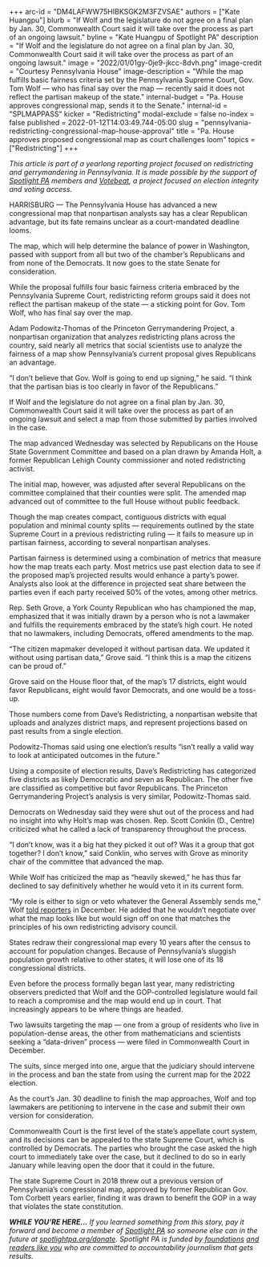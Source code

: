 +++
arc-id = "DM4LAFWW75HIBKSGK2M3FZVSAE"
authors = ["Kate Huangpu"]
blurb = "If Wolf and the legislature do not agree on a final plan by Jan. 30, Commonwealth Court said it will take over the process as part of an ongoing lawsuit."
byline = "Kate Huangpu of Spotlight PA"
description = "If Wolf and the legislature do not agree on a final plan by Jan. 30, Commonwealth Court said it will take over the process as part of an ongoing lawsuit."
image = "2022/01/01gy-0je9-jkcc-8dvh.png"
image-credit = "Courtesy Pennsylvania House"
image-description = "While the map fulfills basic fairness criteria set by the Pennsylvania Supreme Court, Gov. Tom Wolf — who has final say over the map — recently said it does not reflect the partisan makeup of the state."
internal-budget = "Pa. House approves congressional map, sends it to the Senate."
internal-id = "SPLMAPPASS"
kicker = "Redistricting"
modal-exclude = false
no-index = false
published = 2022-01-12T14:03:49.744-05:00
slug = "pennsylvania-redistricting-congressional-map-house-approval"
title = "Pa. House approves proposed congressional map as court challenges loom"
topics = ["Redistricting"]
+++

<i>This article is part of a yearlong reporting project focused on redistricting and gerrymandering in Pennsylvania. It is made possible by the support of </i><a href="https://www.spotlightpa.org/"><i>Spotlight PA</i></a><i> members and </i><a href="https://votebeat.org/"><i>Votebeat</i></a><i>, a project focused on election integrity and voting access.</i>

HARRISBURG — The Pennsylvania House has advanced a new congressional map that nonpartisan analysts say has a clear Republican advantage, but its fate remains unclear as a court-mandated deadline looms.

The map, which will help determine the balance of power in Washington, passed with support from all but two of the chamber’s Republicans and from none of the Democrats. It now goes to the state Senate for consideration.

While the proposal fulfills four basic fairness criteria embraced by the Pennsylvania Supreme Court, redistricting reform groups said it does not reflect the partisan makeup of the state — a sticking point for Gov. Tom Wolf, who has final say over the map.

<script src="https://www.spotlightpa.org/embed.js" async></script><div data-spl-embed-version="1" data-spl-src="https://www.spotlightpa.org/embeds/newsletter/"></div>

Adam Podowitz-Thomas of the Princeton Gerrymandering Project, a nonpartisan organization that analyzes redistricting plans across the country, said nearly all metrics that social scientists use to analyze the fairness of a map show Pennsylvania’s current proposal gives Republicans an advantage.

“I don’t believe that Gov. Wolf is going to end up signing,” he said. “I think that the partisan bias is too clearly in favor of the Republicans.”

If Wolf and the legislature do not agree on a final plan by Jan. 30, Commonwealth Court said it will take over the process as part of an ongoing lawsuit and select a map from those submitted by parties involved in the case.

The map advanced Wednesday was selected by Republicans on the House State Government Committee and based on a plan drawn by Amanda Holt, a former Republican Lehigh County commissioner and noted redistricting activist.

The initial map, however, was adjusted after several Republicans on the committee complained that their counties were split. The amended map advanced out of committee to the full House without public feedback.

Though the map creates compact, contiguous districts with equal population and minimal county splits — requirements outlined by the state Supreme Court in a previous redistricting ruling — it fails to measure up in partisan fairness, according to several nonpartisan analyses.

Partisan fairness is determined using a combination of metrics that measure how the map treats each party. Most metrics use past election data to see if the proposed map’s projected results would enhance a party’s power. Analysts also look at the difference in projected seat share between the parties even if each party received 50% of the votes, among other metrics.

Rep. Seth Grove, a York County Republican who has championed the map, emphasized that it was initially drawn by a person who is not a lawmaker and fulfills the requirements embraced by the state’s high court. He noted that no lawmakers, including Democrats, offered amendments to the map.

“The citizen mapmaker developed it without partisan data. We updated it without using partisan data,” Grove said. “I think this is a map the citizens can be proud of.”

Grove said on the House floor that, of the map’s 17 districts, eight would favor Republicans, eight would favor Democrats, and one would be a toss-up.

Those numbers come from Dave’s Redistricting, a nonpartisan website that uploads and analyzes district maps, and represent projections based on past results from a single election.

Podowitz-Thomas said using one election’s results “isn’t really a valid way to look at anticipated outcomes in the future.”

Using a composite of election results, Dave’s Redistricting has categorized five districts as likely Democratic and seven as Republican. The other five are classified as competitive but favor Republicans. The Princeton Gerrymandering Project’s analysis is very similar, Podowitz-Thomas said.

Democrats on Wednesday said they were shut out of the process and had no insight into why Holt’s map was chosen. Rep. Scott Conklin (D., Centre) criticized what he called a lack of transparency throughout the process.

“I don’t know, was it a big hat they picked it out of? Was it a group that got together? I don’t know,” said Conklin, who serves with Grove as minority chair of the committee that advanced the map.

While Wolf has criticized the map as “heavily skewed,” he has thus far declined to say definitively whether he would veto it in its current form.

“My role is either to sign or veto whatever the General Assembly sends me,” Wolf <a href="https://www.abc27.com/news/this-week-in-pennsylvania/pennsylvania-politics/gov-wolf-says-negotiating-a-new-congressional-map-is-not-his-role/">told reporters</a> in December. He added that he wouldn’t negotiate over what the map looks like but would sign off on one that matches the principles of his own redistricting advisory council.

States redraw their congressional map every 10 years after the census to account for population changes. Because of Pennsylvania’s sluggish population growth relative to other states, it will lose one of its 18 congressional districts.

Even before the process formally began last year, many redistricting observers predicted that Wolf and the GOP-controlled legislature would fail to reach a compromise and the map would end up in court. That increasingly appears to be where things are headed.

Two lawsuits targeting the map — one from a group of residents who live in population-dense areas, the other from mathematicians and scientists seeking a “data-driven” process — were filed in Commonwealth Court in December.

<script src="https://www.spotlightpa.org/embed.js" async></script><div data-spl-embed-version="1" data-spl-src="https://www.spotlightpa.org/embeds/donate/"></div>

The suits, since merged into one, argue that the judiciary should intervene in the process and ban the state from using the current map for the 2022 election.

As the court’s Jan. 30 deadline to finish the map approaches, Wolf and top lawmakers are petitioning to intervene in the case and submit their own version for consideration.

Commonwealth Court is the first level of the state’s appellate court system, and its decisions can be appealed to the state Supreme Court, which is controlled by Democrats. The parties who brought the case asked the high court to immediately take over the case, but it declined to do so in early January while leaving open the door that it could in the future.

The state Supreme Court in 2018 threw out a previous version of Pennsylvania’s congressional map, approved by former Republican Gov. Tom Corbett years earlier, finding it was drawn to benefit the GOP in a way that violates the state constitution.

<i><b>WHILE YOU’RE HERE...</b></i><i> If you learned something from this story, pay it forward and become a member of </i><a href="https://www.spotlightpa.org/"><i>Spotlight PA</i></a><i> so someone else can in the future at </i><a href="https://www.spotlightpa.org/donate"><i>spotlightpa.org/donate</i></a><i>. Spotlight PA is funded by</i><a href="https://www.spotlightpa.org/support"><i> foundations</i></a><i> </i><a href="https://www.spotlightpa.org/support"><i>and readers like you</i></a><i> who are committed to accountability journalism that gets results.</i>
